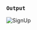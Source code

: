 ### `Output`

![SignUp](https://user-images.githubusercontent.com/109715980/193609424-ddc3d2cb-b003-4f6f-8c81-0d8725a7e2e2.png)
